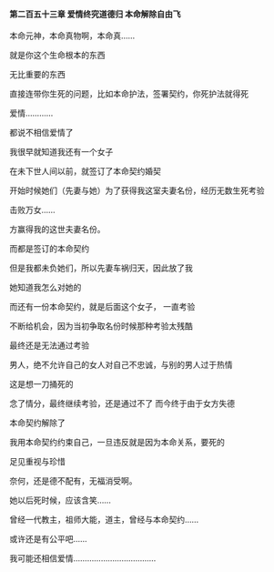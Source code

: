 #### 第二百五十三章 爱情终究道德归 本命解除自由飞


本命元神，本命真物啊，本命真……

就是你这个生命根本的东西

无比重要的东西

直接连带你生死的问题，比如本命护法，签署契约，你死护法就得死

爱情…………

都说不相信爱情了

我很早就知道我还有一个女子

在未下世人间以前，就签订了本命契约婚契

开始时候她们（先妻与她）为了获得我这室夫妻名份，经历无数生死考验

击败万女……

方赢得我的这世夫妻名份。

而都是签订的本命契约

但是我都未负她们，所以先妻车祸归天，因此放了我

她知道我怎么对她的

而还有一份本命契约，就是后面这个女子，
一直考验

不断给机会，因为当初争取名份时候那种考验太残酷

最终还是无法通过考验

男人，绝不允许自己的女人对自己不忠诚，与别的男人过于热情

这是想一刀捅死的

念了情分，最终继续考验，还是通过不了
而今终于由于女方失德

本命契约解除了

我用本命契约约束自己，一旦违反就是因为本命关系，要死的

足见重视与珍惜

奈何，还是德不配有，无福消受啊。

她以后死时候，应该含笑……

曾经一代教主，祖师大能，道主，曾经与本命契约……


或许还是有公平吧……

我可能还相信爱情………………………………

